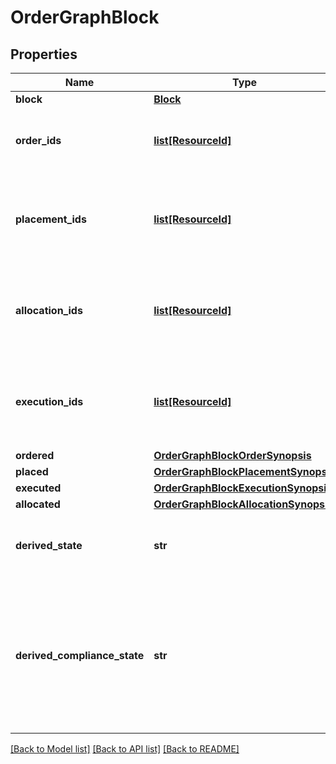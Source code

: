 # OrderGraphBlock


## Properties
Name | Type | Description | Notes
------------ | ------------- | ------------- | -------------
**block** | [**Block**](Block.md) |  | 
**order_ids** | [**list[ResourceId]**](ResourceId.md) | Identifiers for all the orders in this block - DEPRECATED: see Ordered. | 
**placement_ids** | [**list[ResourceId]**](ResourceId.md) | Identifiers of all placements for the block - DEPRECATED: see Placed. | 
**allocation_ids** | [**list[ResourceId]**](ResourceId.md) | Identifiers for all allocations of placements to orders in the block - DEPRECATED: see Allocated. | 
**execution_ids** | [**list[ResourceId]**](ResourceId.md) | Identifiers of all executions against placements in the block - DEPRECATED: see Executed. | 
**ordered** | [**OrderGraphBlockOrderSynopsis**](OrderGraphBlockOrderSynopsis.md) |  | 
**placed** | [**OrderGraphBlockPlacementSynopsis**](OrderGraphBlockPlacementSynopsis.md) |  | 
**executed** | [**OrderGraphBlockExecutionSynopsis**](OrderGraphBlockExecutionSynopsis.md) |  | 
**allocated** | [**OrderGraphBlockAllocationSynopsis**](OrderGraphBlockAllocationSynopsis.md) |  | 
**derived_state** | **str** | A simple description of the overall state of a block. | 
**derived_compliance_state** | **str** | The overall compliance state of a block, derived from the block&#39;s orders. Possible values are Pending, Failed, and Passed. | 

[[Back to Model list]](../README.md#documentation-for-models) [[Back to API list]](../README.md#documentation-for-api-endpoints) [[Back to README]](../README.md)


